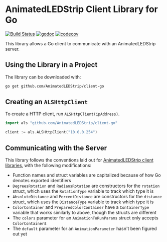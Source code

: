 # AnimatedLEDStrip Client Library for Go

[![Build Status](https://travis-ci.com/AnimatedLEDStrip/client-go.svg?branch=master)](https://travis-ci.com/AnimatedLEDStrip/client-go)
[![godoc](https://godoc.org/github.com/AnimatedLEDStrip/client-go?status.svg)](http://godoc.org/github.com/AnimatedLEDStrip/client-go)
[![codecov](https://codecov.io/gh/AnimatedLEDStrip/client-go/branch/master/graph/badge.svg)](https://codecov.io/gh/AnimatedLEDStrip/client-go)

This library allows a Go client to communicate with an AnimatedLEDStrip server.

## Using the Library in a Project
The library can be downloaded with:

```bash
go get github.com/AnimatedLEDStrip/client-go
```

## Creating an `ALSHttpClient`
To create a HTTP client, run `ALSHttpClient(ipAddress)`.

```go
import als "github.com/AnimatedLEDStrip/client-go"

client := als.ALSHttpClient("10.0.0.254")
```

## Communicating with the Server

This library follows the conventions laid out for [AnimatedLEDStrip client libraries](https://animatedledstrip.github.io/client-libraries), with the following modifications:

- Function names and struct variables are capitalized because of how Go denotes exported identifiers
- `DegreesRotation` and `RadiansRotation` are constructors for the `rotation` struct, which uses the `RotationType` variable to track which type it is
- `AbsoluteDistance` and `PercentDistance` are constructors for the `distance` struct, which uses the `DistanceType` variable to track which type it is
- `ColorContainer` and `PreparedColorContainer` have a `ContainerType` variable that works similarly to above, though the structs are different
- The `colors` parameter for an `AnimationToRunParams` struct only accepts `ColorContainer`s
- The `default` parameter for an `AnimationParameter` hasn't been figured out yet
